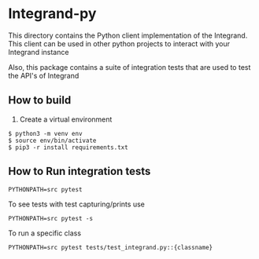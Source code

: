 # Integrand-py

This directory contains the Python client implementation of the Integrand. This client can be used in other python projects to interact with your Integrand instance

Also, this package contains a suite of integration tests that are used to test the API's of Integrand

## How to build

1. Create a virtual environment
```
$ python3 -m venv env
$ source env/bin/activate
$ pip3 -r install requirements.txt
```

## How to Run integration tests
```
PYTHONPATH=src pytest
```

To see tests with test capturing/prints use
```
PYTHONPATH=src pytest -s
```

To run a specific class
```
PYTHONPATH=src pytest tests/test_integrand.py::{classname}
```